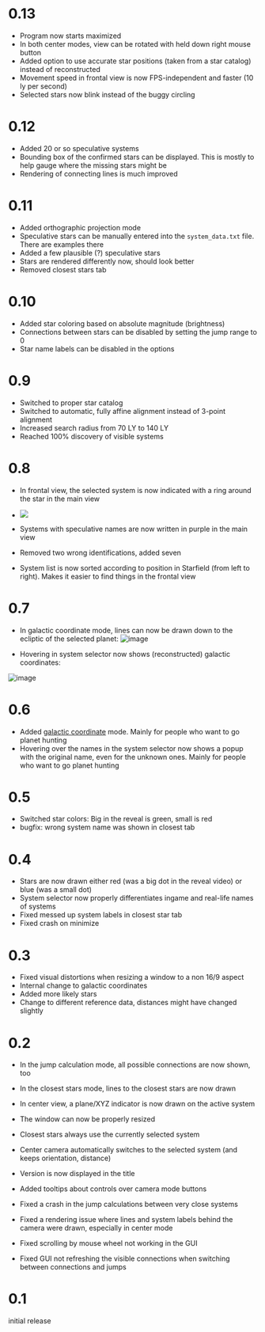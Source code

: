 # 0.13
- Program now starts maximized
- In both center modes, view can be rotated with held down right mouse button
- Added option to use accurate star positions (taken from a star catalog) instead of reconstructed 
- Movement speed in frontal view is now FPS-independent and faster (10 ly per second)
- Selected stars now blink instead of the buggy circling

# 0.12
- Added 20 or so speculative systems
- Bounding box of the confirmed stars can be displayed. This is mostly to help gauge where the missing stars might be
- Rendering of connecting lines is much improved

# 0.11
- Added orthographic projection mode
- Speculative stars can be manually entered into the `system_data.txt` file. There are examples there
- Added a few plausible (?) speculative stars
- Stars are rendered differently now, should look better
- Removed closest stars tab

# 0.10
- Added star coloring based on absolute magnitude (brightness)
- Connections between stars can be disabled by setting the jump range to 0
- Star name labels can be disabled in the options

# 0.9
- Switched to proper star catalog
- Switched to automatic, fully affine alignment instead of 3-point alignment
- Increased search radius from 70 LY to 140 LY
- Reached 100% discovery of visible systems

# 0.8
- In frontal view, the selected system is now indicated with a ring around the star in the main view

- ![](https://user-images.githubusercontent.com/6044318/177981869-7493a4ed-6d91-4fb8-9632-cfb394014a52.png)

- Systems with speculative names are now written in purple in the main view
- Removed two wrong identifications, added seven
- System list is now sorted according to position in Starfield (from left to right). Makes it easier to find things in the frontal view

# 0.7
- In galactic coordinate mode, lines can now be drawn down to the ecliptic of the selected planet:
![image](https://user-images.githubusercontent.com/6044318/177693717-96c296a1-ff00-4a52-8b7a-bf2d67f094dc.png)

- Hovering in system selector now shows (reconstructed) galactic coordinates:

![image](https://user-images.githubusercontent.com/6044318/177693521-921fbcb2-d50c-4bf5-9e0e-1f3991944d54.png)

# 0.6
- Added [galactic coordinate](https://en.wikipedia.org/wiki/Galactic_coordinate_system) mode. Mainly for people who want to go planet hunting
- Hovering over the names in the system selector now shows a popup with the original name, even for the unknown ones. Mainly for people who want to go planet hunting

# 0.5
- Switched star colors: Big in the reveal is green, small is red
- bugfix: wrong system name was shown in closest tab

# 0.4
- Stars are now drawn either red (was a big dot in the reveal video) or blue (was a small dot)
- System selector now properly differentiates ingame and real-life names of systems
- Fixed messed up system labels in closest star tab
- Fixed crash on minimize

# 0.3
- Fixed visual distortions when resizing a window to a non 16/9 aspect
- Internal change to galactic coordinates
- Added more likely stars
- Change to different reference data, distances might have changed slightly

# 0.2
- In the jump calculation mode, all possible connections are now shown, too
- In the closest stars mode, lines to the closest stars are now drawn
- In center view, a plane/XYZ indicator is now drawn on the active system
- The window can now be properly resized
- Closest stars always use the currently selected system
- Center camera automatically switches to the selected system (and keeps orientation, distance)
- Version is now displayed in the title
- Added tooltips about controls over camera mode buttons

- Fixed a crash in the jump calculations between very close systems
- Fixed a rendering issue where lines and system labels behind the camera were drawn, especially in center mode
- Fixed scrolling by mouse wheel not working in the GUI
- Fixed GUI not refreshing the visible connections when switching between connections and jumps

# 0.1
initial release
